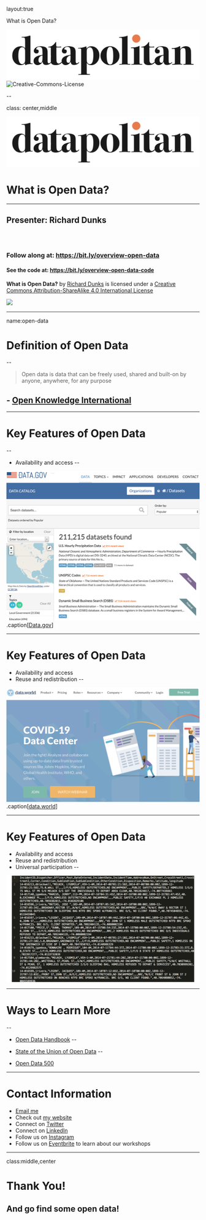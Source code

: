 layout:true

<div class="header">
  
  <p class="header-text">What is Open Data?</p>
</div>
<div class="footer">
  <p class="footer-text">
    <img src="images/datapolitan-logo-01.svg" class="logo_new">
    <span xmlns:dct="http://purl.org/dc/terms/" property="dct:title">
      <img alt="Creative-Commons-License" style="border-width:0" src="https://i.creativecommons.org/l/by-sa/4.0/80x15.png" />
      </p>
</div>

<!-- <div class="header" style="display:block; text-align: left; color:gray; font-size:1em; position: fixed; top: 0px; left: 0px; height: 30px;vertical-align:middle;margin:7px 0 0 0;width:100%;background: #fcfcfc;
background: -moz-linear-gradient(top, #fcfcfc 0%, #d1d1d1 100%); 
background: -webkit-linear-gradient(top, #fcfcfc 0%,#d1d1d1 100%);
background: linear-gradient(to bottom, #fcfcfc 0%,#d1d1d1 100%);
filter: progid:DXImageTransform.Microsoft.gradient( startColorstr='#fcfcfc', endColorstr='#d1d1d1',GradientType=0 );">
  <img src="images/datapolitan_transparent_small.png" style="position: fixed;top: 2px; left: 5px; width: 14%;">
  <p style="display:block;text-align:left;color:gray;font-size:1em; position: fixed; top: 0px; left: 155px; height: 30px;vertical-align:middle;margin:7px 0 0 0; ">Seeing Dallas in Data: An Introduction to Open Data in DFW</p>
</div>
<div class="footer" style="display:block;color:gray;position:fixed;bottom: 0px;left:0px;height:30px;vertical-align:middle;margin:0 0 0 0;width:100%;background: #fcfcfc;background: -moz-linear-gradient(top, #fcfcfc 0%, #d1d1d1 100%);background: -webkit-linear-gradient(top, #fcfcfc 0%,#d1d1d1 100%);background: linear-gradient(to bottom, #fcfcfc 0%,#d1d1d1 100%);sfilter: progid:DXImageTransform.Microsoft.gradient( startColorstr='#fcfcfc', endColorstr='#d1d1d1',GradientType=0 );">
  <p class="footer">
    <span xmlns:dct="http://purl.org/dc/terms/" property="dct:title">Introduction to Open Data</span> by <a xmlns:cc="http://creativecommons.org/ns#" href="http://www.datapolitan.com" property="cc:attributionName" rel="cc:attributionURL">Richard Dunks</a> is licensed under a <a rel="license" href="http://creativecommons.org/licenses/by-sa/4.0/">Creative Commons Attribution-ShareAlike 4.0 International License</a>.<a rel="license" href="http://creativecommons.org/licenses/by-sa/4.0/"><img alt="Creative-Commons-License" style="border-width:0" src="https://i.creativecommons.org/l/by-sa/4.0/80x15.png" /></a>
  </p>

</div> -->

--

class: center,middle

![img-center-50](images/datapolitan-logo-01.svg)

# What is Open Data?

- - -

## Presenter: Richard Dunks

###### &nbsp;

### Follow along at: https://bit.ly/overview-open-data

#### See the code at: https://bit.ly/overview-open-data-code

<p class="license-text"><strong><strong>What is Open Data?</strong></strong> by <a xmlns:cc="http://creativecommons.org/ns#" href="http://www.datapolitan.com" property="cc:attributionName" rel="cc:attributionURL">Richard Dunks</a> is licensed under a <a rel="license" href="http://creativecommons.org/licenses/by-sa/4.0/">Creative Commons Attribution-ShareAlike 4.0 International License</a></p>

<a rel="license" href="http://creativecommons.org/licenses/by-sa/4.0/"><img style="border-width:0;width:8%" src="https://i.creativecommons.org/l/by-sa/4.0/80x15.png" /></a>

---

name:open-data
# Definition of Open Data
--

> Open data is data that can be freely used, shared and built-on by anyone, anywhere, for any purpose

## - [Open Knowledge International](http://blog.okfn.org/2013/10/03/defining-open-data/)

---

# Key Features of Open Data
--

+ Availability and access
--


[![img-center-75](images/portal.png)](https://www.data.gov/)
.caption[[Data.gov](https://www.data.gov/)]

---

# Key Features of Open Data
+ Availability and access
+ Reuse and redistribution
--


[![img-center-85](images/data_world.png)](https://data.world/)
.caption[[data.world](https://data.world/)]

---

# Key Features of Open Data
+ Availability and access
+ Reuse and redistribution
+ Universal participation
--

![img-center-80](images/csv.png)

---

# Ways to Learn More
--

+ [Open Data Handbook](http://opendatahandbook.org/)
--

+ [State of the Union of Open Data](https://www.datafoundation.org/the-state-of-the-union-of-open-data-ed-3)
--

+ [Open Data 500](https://www.opendata500.com/)

---

# Contact Information
+ [Email me](mailto:richard[at]datapolitan[dot]com)
+ Check out [my website](https://wwww.datapolitan.com)
+ Connect on [Twitter](https://twitter.com/Datapolitan)
+ Connect on [LinkedIn](https://www.linkedin.com/in/richarddunks/)
+ Follow us on [Instagram](https://www.instagram.com/datapolitan/)
+ Follow us on [Eventbrite](https://www.eventbrite.com/o/datapolitan-18675558166) to learn about our workshops

---

class:middle,center
# Thank You!

## And go find some open data!

